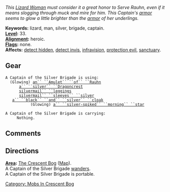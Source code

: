 *This [Lizard Woman](Lizardmen "wikilink") must consider it a great
honor to Serve Rauhn, even if it means slogging through muck and mire
for him. This Captain's [armor](:Category:_Armor "wikilink") seems to
glow a little brighter than the [armor](:Category:_Armor "wikilink") of
her underlings.*

**Keywords:** lizard, man, silver, brigade, captain.  
**[Level](Level "wikilink"):** 33.  
**[Alignment](Alignment "wikilink"):** heroic.  
**[Flags](:Category:_Mob_Types "wikilink"):** none.  
**Affects:** [detect hidden](Detect_Hidden "wikilink"), [detect
invis](Detect_Invis "wikilink"), [infravision](Infravision "wikilink"),
[protection evil](Protection_Evil "wikilink"),
[sanctuary](Sanctuary "wikilink").  

## Gear

`A Captain of the Silver Brigade is using:`  
<worn around neck>`  (Glowing) `[`an`` ``Amulet`` ``of`` ``Rauhn`](Amulet_Of_Rauhn "wikilink")  
<worn on head>`      `[`a`` ``silver`` ``Dragoncrest`](Silver_Dragoncrest "wikilink")  
<worn on legs>`      `[`silvermail`` ``leggings`](Silvermail_Leggings "wikilink")  
<worn on arms>`      `[`silvermail`` ``sleeves`` ``silver`](Silvermail_Sleeves_Silver "wikilink")  
<worn about body>`   `[`a`` ``black`` ``and`` ``silver`` ``cloak`](Black_And_Silver_Cloak "wikilink")  
<wielded>`           (Glowing) `[`a`` ``silver-spiked`` ``morning`` ``star`](Silver-Spiked_Morning_Star "wikilink")

`A Captain of the Silver Brigade is carrying:`  
`     Nothing.`

## Comments

## Directions

**[Area](:Category:_Areas "wikilink"):** [The Crescent
Bog](:Category:_Crescent_Bog "wikilink")
([Map](Crescent_Bog_Map "wikilink")).  
A Captain of the Silver Brigade [wanders](Wandering_Mobs "wikilink").  
A Captain of the Silver Brigade is portable.  

[Category: Mobs In Crescent
Bog](Category:_Mobs_In_Crescent_Bog "wikilink")
